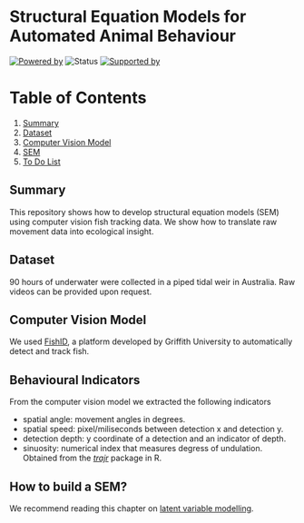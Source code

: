 # Structural Equation Models for Automated Animal Behaviour
[![Powered by](https://img.shields.io/badge/Powered%20by-FishID-green)](https://globalwetlandsproject.org/tools/fishid/)
![Status](https://img.shields.io/badge/Status-In%20Development-orange)
[![Supported by](https://img.shields.io/badge/Supported%20by-AIForEarth-orange)](https://www.microsoft.com/en-us/ai/ai-for-earth)

# Table of Contents
1. [Summary](#summary)
2. [Dataset](#dataset)
3. [Computer Vision Model](#computer-vision-model)
4. [SEM](#sem)
5. [To Do List](#to-do-list)

## Summary
This repository shows how to develop structural equation models (SEM) using computer vision fish tracking data. We show how to translate raw movement data into ecological insight. 

## Dataset
90 hours of underwater were collected in a piped tidal weir in Australia. Raw videos can be provided upon request. 

## Computer Vision Model
We used [FishID](https://globalwetlandsproject.org/tools-2__trashed/fishid/), a platform developed by Griffith University to automatically detect and track fish.

## Behavioural Indicators
From the computer vision model we extracted the following indicators
  - spatial angle: movement angles in degrees.
  - spatial speed: pixel/miliseconds between detection x and detection y.
  - detection depth: y coordinate of a detection and an indicator of depth.
  - sinuosity: numerical index that measures degress of undulation. Obtained from the [_trajr_](https://www.google.com/search?q=trajr&oq=trajr&aqs=chrome..69i57.1104j0j7&sourceid=chrome&ie=UTF-8) package in R. 



## How to build a SEM?
We recommend reading this chapter on [latent variable modelling](https://jslefche.github.io/sem_book/latent-variable-modeling.html).



